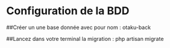 
# Configuration de la BDD

##Créer un une base donnée avec pour nom : otaku-back


##Lancez dans votre terminal la migration : php artisan migrate

